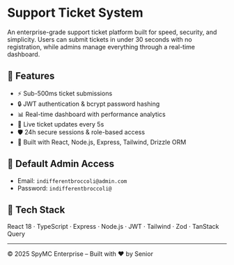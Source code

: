 # Support Ticket System

An enterprise-grade support ticket platform built for speed, security, and simplicity. Users can submit tickets in under 30 seconds with no registration, while admins manage everything through a real-time dashboard.

## 🚀 Features
- ⚡ Sub-500ms ticket submissions
- 🔒 JWT authentication & bcrypt password hashing
- 📊 Real-time dashboard with performance analytics
- 💬 Live ticket updates every 5s
- 🛡️ 24h secure sessions & role-based access
- 🧠 Built with React, Node.js, Express, Tailwind, Drizzle ORM

## 🔐 Default Admin Access
- Email: `indifferentbroccoli@admin.com`
- Password: `indifferentbroccoli@`

## 📂 Tech Stack
React 18 · TypeScript · Express · Node.js · JWT · Tailwind · Zod · TanStack Query

---

© 2025 SpyMC Enterprise – Built with ❤️ by Senior  
